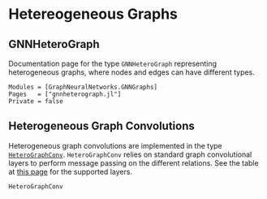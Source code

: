 # Hetereogeneous Graphs


## GNNHeteroGraph
Documentation page for the type `GNNHeteroGraph` representing heterogeneous graphs, where  nodes and edges can have different types.


```@autodocs
Modules = [GraphNeuralNetworks.GNNGraphs]
Pages   = ["gnnheterograph.jl"]
Private = false
```

## Heterogeneous Graph Convolutions

Heterogeneous graph convolutions are implemented in the type [`HeteroGraphConv`](@ref).
`HeteroGraphConv` relies on standard graph convolutional layers to perform message passing on the different relations. See the table at [this page](https://carlolucibello.github.io/GraphNeuralNetworks.jl/dev/api/conv/) for the supported layers.

```@docs
HeteroGraphConv
```